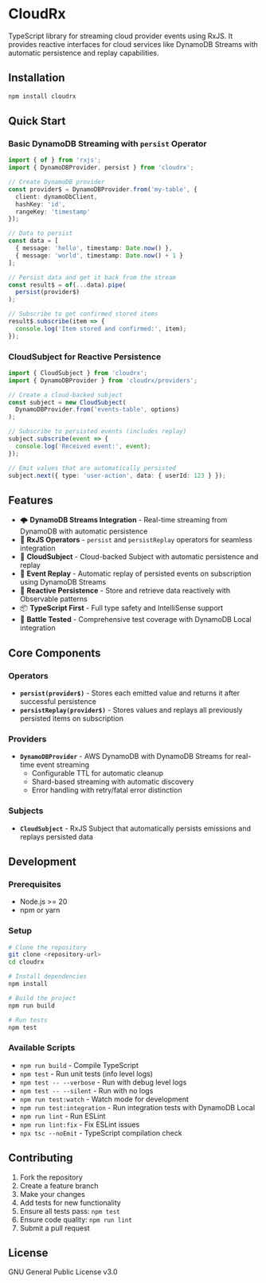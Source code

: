 # CloudRx

TypeScript library for streaming cloud provider events using RxJS. It provides reactive interfaces for cloud services like DynamoDB Streams with automatic persistence and replay capabilities.

## Installation

```bash
npm install cloudrx
```

## Quick Start

### Basic DynamoDB Streaming with `persist` Operator

```typescript
import { of } from 'rxjs';
import { DynamoDBProvider, persist } from 'cloudrx';

// Create DynamoDB provider
const provider$ = DynamoDBProvider.from('my-table', {
  client: dynamoDbClient,
  hashKey: 'id',
  rangeKey: 'timestamp'
});

// Data to persist
const data = [
  { message: 'hello', timestamp: Date.now() },
  { message: 'world', timestamp: Date.now() + 1 }
];

// Persist data and get it back from the stream
const result$ = of(...data).pipe(
  persist(provider$)
);

// Subscribe to get confirmed stored items
result$.subscribe(item => {
  console.log('Item stored and confirmed:', item);
});
```

### CloudSubject for Reactive Persistence

```typescript
import { CloudSubject } from 'cloudrx';
import { DynamoDBProvider } from 'cloudrx/providers';

// Create a cloud-backed subject
const subject = new CloudSubject(
  DynamoDBProvider.from('events-table', options)
);

// Subscribe to persisted events (includes replay)
subject.subscribe(event => {
  console.log('Received event:', event);
});

// Emit values that are automatically persisted
subject.next({ type: 'user-action', data: { userId: 123 } });
```

## Features

- 🌩️ **DynamoDB Streams Integration** - Real-time streaming from DynamoDB with automatic persistence
- 🔄 **RxJS Operators** - `persist` and `persistReplay` operators for seamless integration
- 📡 **CloudSubject** - Cloud-backed Subject with automatic persistence and replay
- 🎯 **Event Replay** - Automatic replay of persisted events on subscription using DynamoDB Streams
- 🚀 **Reactive Persistence** - Store and retrieve data reactively with Observable patterns
- 📦 **TypeScript First** - Full type safety and IntelliSense support
- 🧪 **Battle Tested** - Comprehensive test coverage with DynamoDB Local integration

## Core Components

### Operators

- **`persist(provider$)`** - Stores each emitted value and returns it after successful persistence
- **`persistReplay(provider$)`** - Stores values and replays all previously persisted items on subscription

### Providers

- **`DynamoDBProvider`** - AWS DynamoDB with DynamoDB Streams for real-time event streaming
  - Configurable TTL for automatic cleanup
  - Shard-based streaming with automatic discovery
  - Error handling with retry/fatal error distinction

### Subjects

- **`CloudSubject`** - RxJS Subject that automatically persists emissions and replays persisted data

## Development

### Prerequisites

- Node.js >= 20
- npm or yarn

### Setup

```bash
# Clone the repository
git clone <repository-url>
cd cloudrx

# Install dependencies
npm install

# Build the project
npm run build

# Run tests
npm test
```

### Available Scripts

- `npm run build` - Compile TypeScript
- `npm test` - Run unit tests (info level logs)
- `npm test -- --verbose` - Run with debug level logs  
- `npm test -- --silent` - Run with no logs
- `npm run test:watch` - Watch mode for development
- `npm run test:integration` - Run integration tests with DynamoDB Local
- `npm run lint` - Run ESLint
- `npm run lint:fix` - Fix ESLint issues
- `npx tsc --noEmit` - TypeScript compilation check

## Contributing

1. Fork the repository
2. Create a feature branch
3. Make your changes
4. Add tests for new functionality
5. Ensure all tests pass: `npm test`
6. Ensure code quality: `npm run lint`
7. Submit a pull request

## License

GNU General Public License v3.0
